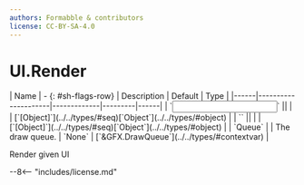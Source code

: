 ```yaml
---
authors: Formabble & contributors
license: CC-BY-SA-4.0
---
```



# UI.Render

<div class="sh-parameters" markdown="1">
| Name | - {: #sh-flags-row} | Description | Default | Type |
|------|---------------------|-------------|---------|------|
| `<input>` || | | [`[Object]`](../../types/#seq)[`Object`](../../types/#object) |
| `<output>` || | | [`[Object]`](../../types/#seq)[`Object`](../../types/#object) |
| `Queue` |  | The draw queue. | `None` | [`&GFX.DrawQueue`](../../types/#contextvar) |

</div>

Render given UI

--8<-- "includes/license.md"

